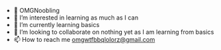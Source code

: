 - 👋 OMGNoobling
- 👀 I’m interested in learning as much as I can  
- 🌱 I’m currently learning basics
- 💞️ I’m looking to collaborate on nothing yet as I am learning from basics
- 📫 How to reach me omgwtfbbqlolorz@gmail.com

<!---
omgnoobling/omgnoobling is a ✨ special ✨ repository because its `README.md` (this file) appears on your GitHub profile.
You can click the Preview link to take a look at your changes.
--->
